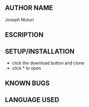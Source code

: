 ## AUTHOR NAME
 Joseph Muturi

## ESCRIPTION
## SETUP/INSTALLATION
- click the download button and clone 
- click * to open
## KNOWN BUGS
## LANGUAGE USED

